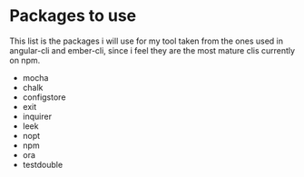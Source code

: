 # Packages to use

This list is the packages i will use for my tool taken from the ones used in
angular-cli and ember-cli, since i feel they are the most mature clis currently
on npm.

* mocha
* chalk
* configstore
* exit
* inquirer
* leek
* nopt
* npm
* ora
* testdouble
